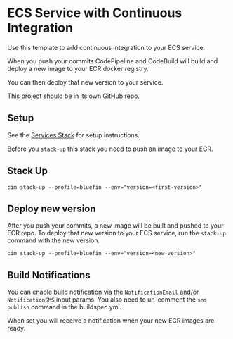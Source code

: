 # ECS Service with Continuous Integration
Use this template to add continuous integration to your ECS service.

When you push your commits CodePipeline and CodeBuild will build and deploy a new image to your ECR docker registry.

You can then deploy that new version to your service.

This project should be in its own GitHub repo.

## Setup
See the [Services Stack](https://github.com/thestackshack/services-stack) for setup instructions.

Before you `stack-up` this stack you need to push an image to your ECR.

## Stack Up
```
cim stack-up --profile=bluefin --env="version=<first-version>"
```

## Deploy new version
After you push your commits, a new image will be built and pushed to your ECR repo.  To deploy that new version to your ECS service, run the `stack-up` command with the new version.
```
cim stack-up --profile=bluefin --env="version=<new-version>"
```

## Build Notifications
You can enable build notification via the `NotificationEmail` and/or `NotificationSMS` input params.  You also need to un-comment the `sns publish` command in the buildspec.yml.

When set you will receive a notification when your new ECR images are ready.